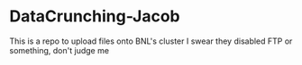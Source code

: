 # DataCrunching-Jacob
This is a repo to upload files onto BNL's cluster
I swear they disabled FTP or something, don't judge me
